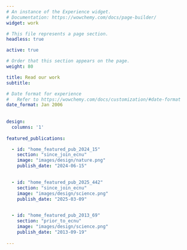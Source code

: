 ```yaml
---
# An instance of the Experience widget.
# Documentation: https://wowchemy.com/docs/page-builder/
widget: work

# This file represents a page section.
headless: true

active: true

# Order that this section appears on the page.
weight: 80

title: Read our work
subtitle:

# Date format for experience
#   Refer to https://wowchemy.com/docs/customization/#date-format
date_format: Jan 2006
 
 
design:
  columns: '1'
  
featured_publications:

  - id: "home_featured_pub_2024_15"
    section: "since_join_ecnu"
    image: "images/design/nature.png"
    publish_date: "2024-06-15"   
  

  - id: "home_featured_pub_2025_442"
    section: "since_join_ecnu"
    image: "images/design/science.png"
    publish_date: "2025-03-09"   
  

  - id: "home_featured_pub_2013_69"
    section: "prior_to_ecnu"
    image: "images/design/science.png"
    publish_date: "2013-09-19"   
  
---
```

